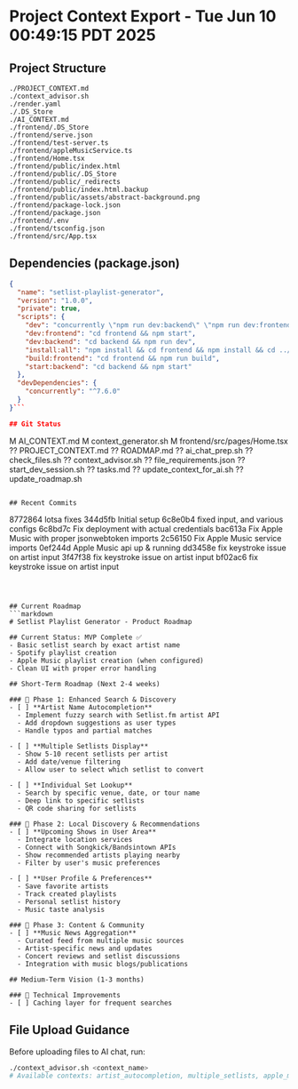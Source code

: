 # Project Context Export - Tue Jun 10 00:49:15 PDT 2025

## Project Structure
```
./PROJECT_CONTEXT.md
./context_advisor.sh
./render.yaml
./.DS_Store
./AI_CONTEXT.md
./frontend/.DS_Store
./frontend/serve.json
./frontend/test-server.ts
./frontend/appleMusicService.ts
./frontend/Home.tsx
./frontend/public/index.html
./frontend/public/.DS_Store
./frontend/public/_redirects
./frontend/public/index.html.backup
./frontend/public/assets/abstract-background.png
./frontend/package-lock.json
./frontend/package.json
./frontend/.env
./frontend/tsconfig.json
./frontend/src/App.tsx
```

## Dependencies (package.json)
```json
{
  "name": "setlist-playlist-generator",
  "version": "1.0.0",
  "private": true,
  "scripts": {
    "dev": "concurrently \"npm run dev:backend\" \"npm run dev:frontend\"",
    "dev:frontend": "cd frontend && npm start",
    "dev:backend": "cd backend && npm run dev",
    "install:all": "npm install && cd frontend && npm install && cd ../backend && npm install",
    "build:frontend": "cd frontend && npm run build",
    "start:backend": "cd backend && npm start"
  },
  "devDependencies": {
    "concurrently": "^7.6.0"
  }
}```

## Git Status
```
 M AI_CONTEXT.md
 M context_generator.sh
 M frontend/src/pages/Home.tsx
?? PROJECT_CONTEXT.md
?? ROADMAP.md
?? ai_chat_prep.sh
?? check_files.sh
?? context_advisor.sh
?? file_requirements.json
?? start_dev_session.sh
?? tasks.md
?? update_context_for_ai.sh
?? update_roadmap.sh
```

## Recent Commits
```
8772864 lotsa fixes
344d5fb Initial setup
6c8e0b4 fixed input, and various configs
6c8bd7c Fix deployment with actual credentials
bac613a Fix Apple Music with proper jsonwebtoken imports
2c56150 Fix Apple Music service imports
0ef244d Apple Music api up & running
dd3458e fix keystroke issue on artist input
3f47f38 fix keystroke issue on artist input
bf02ac6 fix keystroke issue on artist input
```



## Current Roadmap
```markdown
# Setlist Playlist Generator - Product Roadmap

## Current Status: MVP Complete ✅
- Basic setlist search by exact artist name
- Spotify playlist creation
- Apple Music playlist creation (when configured)
- Clean UI with proper error handling

## Short-Term Roadmap (Next 2-4 weeks)

### 🎯 Phase 1: Enhanced Search & Discovery
- [ ] **Artist Name Autocompletion** 
  - Implement fuzzy search with Setlist.fm artist API
  - Add dropdown suggestions as user types
  - Handle typos and partial matches

- [ ] **Multiple Setlists Display**
  - Show 5-10 recent setlists per artist
  - Add date/venue filtering
  - Allow user to select which setlist to convert

- [ ] **Individual Set Lookup**
  - Search by specific venue, date, or tour name
  - Deep link to specific setlists
  - QR code sharing for setlists

### 🌟 Phase 2: Local Discovery & Recommendations  
- [ ] **Upcoming Shows in User Area**
  - Integrate location services
  - Connect with Songkick/Bandsintown APIs
  - Show recommended artists playing nearby
  - Filter by user's music preferences

- [ ] **User Profile & Preferences**
  - Save favorite artists
  - Track created playlists
  - Personal setlist history
  - Music taste analysis

### 📰 Phase 3: Content & Community
- [ ] **Music News Aggregation**
  - Curated feed from multiple music sources
  - Artist-specific news and updates
  - Concert reviews and setlist discussions
  - Integration with music blogs/publications

## Medium-Term Vision (1-3 months)

### 🔧 Technical Improvements
- [ ] Caching layer for frequent searches
```

## File Upload Guidance
Before uploading files to AI chat, run:
```bash
./context_advisor.sh <context_name>
# Available contexts: artist_autocompletion, multiple_setlists, apple_music_debug, etc.
```
